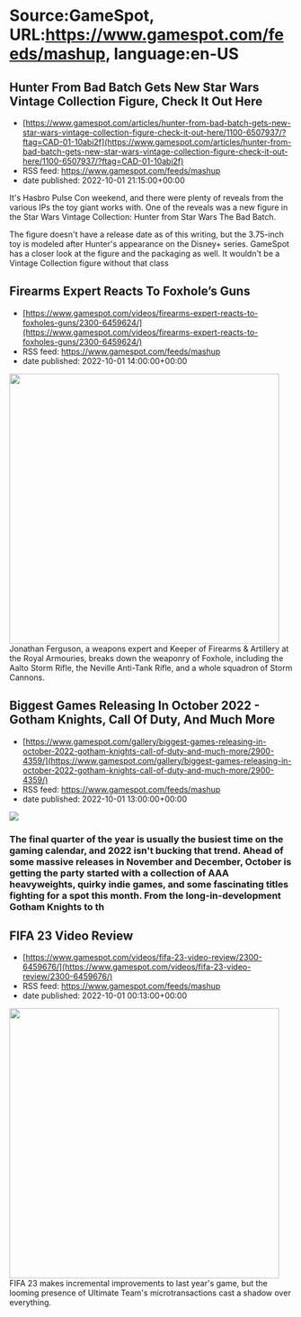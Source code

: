 # Source:GameSpot, URL:https://www.gamespot.com/feeds/mashup, language:en-US

## Hunter From Bad Batch Gets New Star Wars Vintage Collection Figure, Check It Out Here
 - [https://www.gamespot.com/articles/hunter-from-bad-batch-gets-new-star-wars-vintage-collection-figure-check-it-out-here/1100-6507937/?ftag=CAD-01-10abi2f](https://www.gamespot.com/articles/hunter-from-bad-batch-gets-new-star-wars-vintage-collection-figure-check-it-out-here/1100-6507937/?ftag=CAD-01-10abi2f)
 - RSS feed: https://www.gamespot.com/feeds/mashup
 - date published: 2022-10-01 21:15:00+00:00

<p>It's Hasbro Pulse Con weekend, and there were plenty of reveals from the various IPs the toy giant works with. One of the reveals was a new figure in the Star Wars Vintage Collection: Hunter from Star Wars The Bad Batch.</p><p>The figure doesn't have a release date as of this writing, but the 3.75-inch toy is modeled after Hunter's appearance on the Disney+ series. GameSpot has a closer look at the figure and the packaging as well. It wouldn't be a Vintage Collection figure without that class

## Firearms Expert Reacts To Foxhole’s Guns
 - [https://www.gamespot.com/videos/firearms-expert-reacts-to-foxholes-guns/2300-6459624/](https://www.gamespot.com/videos/firearms-expert-reacts-to-foxholes-guns/2300-6459624/)
 - RSS feed: https://www.gamespot.com/feeds/mashup
 - date published: 2022-10-01 14:00:00+00:00

<img height="480" src="https://www.gamespot.com/a/uploads/square_medium/1571/15719603/4039822-foxhole_site.jpg" width="480" /> Jonathan Ferguson, a weapons expert and Keeper of Firearms &amp; Artillery at the Royal Armouries, breaks down the weaponry of Foxhole, including the Aalto Storm Rifle, the Neville Anti-Tank Rifle, and a whole squadron of Storm Cannons.

## Biggest Games Releasing In October 2022 - Gotham Knights, Call Of Duty, And Much More
 - [https://www.gamespot.com/gallery/biggest-games-releasing-in-october-2022-gotham-knights-call-of-duty-and-much-more/2900-4359/](https://www.gamespot.com/gallery/biggest-games-releasing-in-october-2022-gotham-knights-call-of-duty-and-much-more/2900-4359/)
 - RSS feed: https://www.gamespot.com/feeds/mashup
 - date published: 2022-10-01 13:00:00+00:00

<p><img src="https://www.gamespot.com/a/uploads/scale_large/1601/16018044/4041622-october-games-2022.jpg" /><br /><h3><p>The final quarter of the year is usually the busiest time on the gaming calendar, and 2022 isn't bucking that trend. Ahead of some massive releases in November and December, October is getting the party started with a collection of AAA heavyweights, quirky indie games, and some fascinating titles fighting for a spot this month. From the long-in-development Gotham Knights to th

## FIFA 23 Video Review
 - [https://www.gamespot.com/videos/fifa-23-video-review/2300-6459676/](https://www.gamespot.com/videos/fifa-23-video-review/2300-6459676/)
 - RSS feed: https://www.gamespot.com/feeds/mashup
 - date published: 2022-10-01 00:13:00+00:00

<img height="480" src="https://www.gamespot.com/a/uploads/square_medium/1574/15746725/4042754-fifa23_site.jpg" width="480" /> FIFA 23 makes incremental improvements to last year's game, but the looming presence of Ultimate Team's microtransactions cast a shadow over everything.

